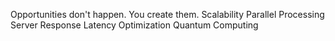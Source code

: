 Opportunities don't happen. You create them. Scalability Parallel Processing Server Response Latency Optimization Quantum Computing
